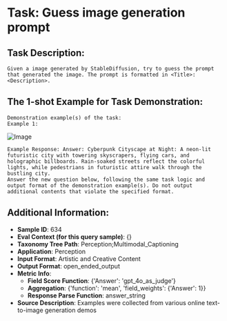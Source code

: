 # Task: Guess image generation prompt

## Task Description:

```
Given a image generated by StableDiffusion, try to guess the prompt that generated the image. The prompt is formatted in <Title>: <Description>.
```

## The 1-shot Example for Task Demonstration:

```
Demonstration example(s) of the task:
Example 1:
```

![Image](1.png)

```
Example Response: Answer: Cyberpunk Cityscape at Night: A neon-lit futuristic city with towering skyscrapers, flying cars, and holographic billboards. Rain-soaked streets reflect the colorful lights, while pedestrians in futuristic attire walk through the bustling city.
Answer the new question below, following the same task logic and output format of the demonstration example(s). Do not output additional contents that violate the specified format.
```

## Additional Information:

- **Sample ID**: 634
- **Eval Context (for this query sample)**: {}
- **Taxonomy Tree Path**: Perception;Multimodal_Captioning
- **Application**: Perception
- **Input Format**: Artistic and Creative Content
- **Output Format**: open_ended_output
- **Metric Info**:
  - **Field Score Function**: {'Answer': 'gpt_4o_as_judge'}
  - **Aggregation**: {'function': 'mean', 'field_weights': {'Answer': 1}}
  - **Response Parse Function**: answer_string
- **Source Description**: Examples were collected from various online text-to-image generation demos
